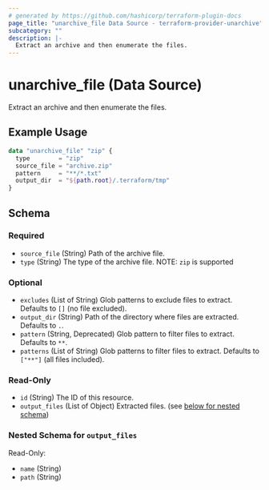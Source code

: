 ```yaml
---
# generated by https://github.com/hashicorp/terraform-plugin-docs
page_title: "unarchive_file Data Source - terraform-provider-unarchive"
subcategory: ""
description: |-
  Extract an archive and then enumerate the files.
---
```


# unarchive_file (Data Source)

Extract an archive and then enumerate the files.

## Example Usage

```terraform
data "unarchive_file" "zip" {
  type        = "zip"
  source_file = "archive.zip"
  pattern     = "**/*.txt"
  output_dir  = "${path.root}/.terraform/tmp"
}
```

<!-- schema generated by tfplugindocs -->
## Schema

### Required

- `source_file` (String) Path of the archive file.
- `type` (String) The type of the archive file. NOTE: `zip` is supported

### Optional

- `excludes` (List of String) Glob patterns to exclude files to extract. Defaults to `[]` (no file excluded).
- `output_dir` (String) Path of the directory where files are extracted. Defaults to `.`.
- `pattern` (String, Deprecated) Glob pattern to filter files to extract. Defaults to `**`.
- `patterns` (List of String) Glob patterns to filter files to extract. Defaults to `["**"]` (all files included).

### Read-Only

- `id` (String) The ID of this resource.
- `output_files` (List of Object) Extracted files. (see [below for nested schema](#nestedatt--output_files))

<a id="nestedatt--output_files"></a>
### Nested Schema for `output_files`

Read-Only:

- `name` (String)
- `path` (String)
